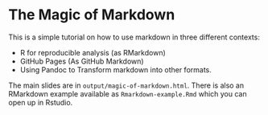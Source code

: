 # The Magic of Markdown

This is a simple tutorial on how to use markdown in three different contexts:

- R for reproducible analysis (as RMarkdown)
- GitHub Pages (As GitHub Markdown)
- Using Pandoc to Transform markdown into other formats.

The main slides are in `output/magic-of-markdown.html`. There is also an RMarkdown example available as `Rmarkdown-example.Rmd` which you can open up in Rstudio.

